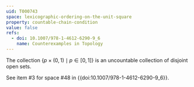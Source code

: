 ```yaml
---
uid: T000743
space: lexicographic-ordering-on-the-unit-square
property: countable-chain-condition
value: false
refs:
  - doi: 10.1007/978-1-4612-6290-9_6
    name: Counterexamples in Topology
---
```

The collection $\{ p\times (0,1)\mid p\in [0,1]\}$ is an uncountable collection of disjoint open sets.

See item #3 for space #48 in {{doi:10.1007/978-1-4612-6290-9_6}}.
